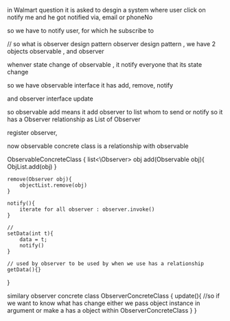 in Walmart question it is asked to desgin a system where user click on notify me and he got notified via, email or phoneNo

so we have to notify user, for which he subscribe to

// so what is observer design pattern
observer design pattern , we have 2 objects observable , and observer

whenver state change of observable , it notify everyone that its state change

so we have observable interface
it has add, remove, notify

and observer interface
update

so observable add means it add observer to list whom to send or notify so it has a Observer relationship as List of Observer

register observer,

now observable concrete class is a relationship with observable

ObservableConcreteClass {
list<\Observer> obj
add(Observable obj){
ObjList.add(obj)
}

    remove(Observer obj){
        objectList.remove(obj)
    }

    notify(){
        iterate for all observer : observer.invoke()
    }

    //
    setData(int t){
        data = t;
        notify()
    }

    // used by observer to be used by when we use has a relationship
    getData(){}

}

similary observer concrete class
ObserverConcreteClass {
update(){
//so if we want to know what has change
either we pass object instance in argument or make a has a object within ObserverConcreteClass
}
}
